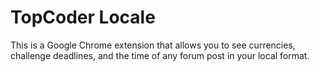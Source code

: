 # TopCoder Locale
This is a Google Chrome extension that allows you to see currencies, challenge deadlines, and the time of any forum post in your local format.
